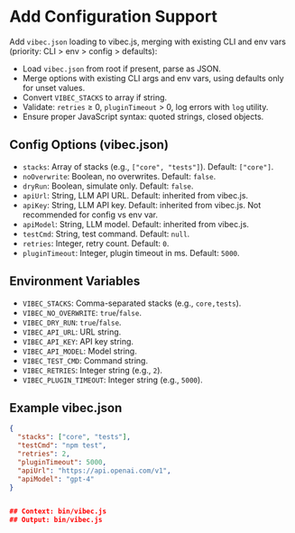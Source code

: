 # Add Configuration Support

Add `vibec.json` loading to vibec.js, merging with existing CLI and env vars (priority: CLI > env > config > defaults):
- Load `vibec.json` from root if present, parse as JSON.
- Merge options with existing CLI args and env vars, using defaults only for unset values.
- Convert `VIBEC_STACKS` to array if string.
- Validate: `retries` ≥ 0, `pluginTimeout` > 0, log errors with `log` utility.
- Ensure proper JavaScript syntax: quoted strings, closed objects.

## Config Options (vibec.json)
- `stacks`: Array of stacks (e.g., `["core", "tests"]`). Default: `["core"]`.
- `noOverwrite`: Boolean, no overwrites. Default: `false`.
- `dryRun`: Boolean, simulate only. Default: `false`.
- `apiUrl`: String, LLM API URL. Default: inherited from vibec.js.
- `apiKey`: String, LLM API key. Default: inherited from vibec.js. Not recommended for config vs env var.
- `apiModel`: String, LLM model. Default: inherited from vibec.js.
- `testCmd`: String, test command. Default: `null`.
- `retries`: Integer, retry count. Default: `0`.
- `pluginTimeout`: Integer, plugin timeout in ms. Default: `5000`.

## Environment Variables
- `VIBEC_STACKS`: Comma-separated stacks (e.g., `core,tests`).
- `VIBEC_NO_OVERWRITE`: `true`/`false`.
- `VIBEC_DRY_RUN`: `true`/`false`.
- `VIBEC_API_URL`: URL string.
- `VIBEC_API_KEY`: API key string.
- `VIBEC_API_MODEL`: Model string.
- `VIBEC_TEST_CMD`: Command string.
- `VIBEC_RETRIES`: Integer string (e.g., `2`).
- `VIBEC_PLUGIN_TIMEOUT`: Integer string (e.g., `5000`).

## Example vibec.json
```json
{
  "stacks": ["core", "tests"],
  "testCmd": "npm test",
  "retries": 2,
  "pluginTimeout": 5000,
  "apiUrl": "https://api.openai.com/v1",
  "apiModel": "gpt-4"
}


## Context: bin/vibec.js
## Output: bin/vibec.js